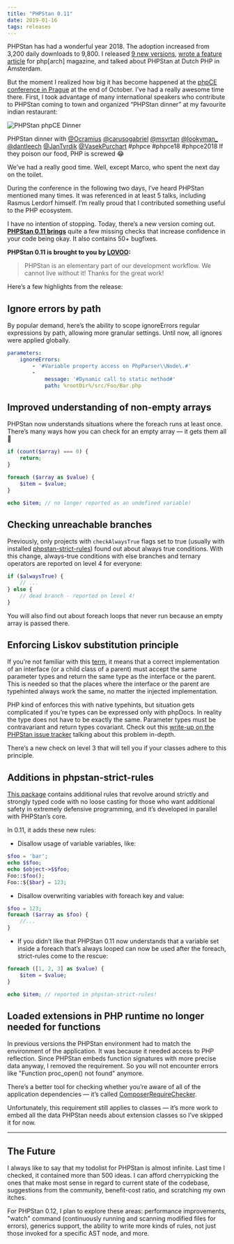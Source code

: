 ```yaml
---
title: "PHPStan 0.11"
date: 2019-01-16
tags: releases
---
```


PHPStan has had a wonderful year 2018. The adoption increased from 3,200 daily downloads to 9,800. I released [9 new versions](https://github.com/phpstan/phpstan/releases), [wrote a feature article](https://www.phparch.com/2018/04/testing-strategy-with-the-help-of-static-analysis/) for php[arch] magazine, and talked about PHPStan at Dutch PHP in Amsterdam.

But the moment I realized how big it has become happened at the [phpCE conference in Prague](https://2018.phpce.eu/en/) at the end of October. I’ve had a really awesome time there. First, I took advantage of many international speakers who contribute to PHPStan coming to town and organized “PHPStan dinner” at my favourite indian restaurant:

![PHPStan phpCE Dinner](/images/phpstan-0-11.jpg)

<p class="text-sm text-center text-gray-500">
PHPStan dinner with <a href="http://twitter.com/Ocramius" target="_blank" rel="noopener nofollow">@Ocramius</a> <a href="http://twitter.com/carusogabriel" target="_blank" rel="noopener nofollow">@carusogabriel</a> <a href="http://twitter.com/msvrtan" target="_blank" rel="noopener nofollow">@msvrtan</a> <a href="http://twitter.com/lookyman_" target="_blank" rel="noopener nofollow">@lookyman_</a> <a href="http://twitter.com/dantleech" target="_blank" rel="noopener nofollow">@dantleech</a> <a href="http://twitter.com/JanTvrdik" target="_blank" rel="noopener nofollow">@JanTvrdik</a> <a href="http://twitter.com/VasekPurchart" target="_blank" rel="noopener nofollow">@VasekPurchart</a> #phpce #phpce18 #phpce2018 If they poison our food, PHP is screwed 😂
</p>

We’ve had a really good time. Well, except Marco, who spent the next day on the toilet.

During the conference in the following two days, I’ve heard PHPStan mentioned many times. It was referenced in at least 5 talks, including Rasmus Lerdorf himself. I’m really proud that I contributed something useful to the PHP ecosystem.

I have no intention of stopping. Today, there’s a new version coming out. [**PHPStan 0.11 brings**](https://github.com/phpstan/phpstan/releases/tag/0.11) quite a few missing checks that increase confidence in your code being okay. It also contains 50+ bugfixes.

**PHPStan 0.11 is brought to you by [LOVOO](https://www.lovoo.com/):**

> PHPStan is an elementary part of our development workflow. We cannot live without it! Thanks for the great work!

Here’s a few highlights from the release:

## Ignore errors by path

By popular demand, here’s the ability to scope ignoreErrors regular expressions by path, allowing more granular settings. Until now, all ignores were applied globally.

```yaml
parameters:
	ignoreErrors:
		- '#Variable property access on PhpParser\\Node\.#'
		-
			message: '#Dynamic call to static method#'
			path: %rootDir%/src/Foo/Bar.php
```

## Improved understanding of non-empty arrays

PHPStan now understands situations where the foreach runs at least once. There’s many ways how you can check for an empty array — it gets them all 🙂

```php
if (count($array) === 0) {
	return;
}

foreach ($array as $value) {
	$item = $value;
}

echo $item; // no longer reported as an undefined variable!
```

## Checking unreachable branches

Previously, only projects with `checkAlwaysTrue` flags set to true (usually with installed [phpstan-strict-rules](https://github.com/phpstan/phpstan-strict-rules/)) found out about always true conditions. With this change, always-true conditions with else branches and ternary operators are reported on level 4 for everyone:

```php
if ($alwaysTrue) {
	// ...
} else {
	// dead branch - reported on level 4!
}
```

You will also find out about foreach loops that never run because an empty array is passed there.

## Enforcing Liskov substitution principle

If you’re not familiar with this [term](https://stackoverflow.com/questions/56860/what-is-an-example-of-the-liskov-substitution-principle), it means that a correct implementation of an interface (or a child class of a parent) must accept the same parameter types and return the same type as the interface or the parent. This is needed so that the places where the interface or the parent are typehinted always work the same, no matter the injected implementation.

PHP kind of enforces this with native typehints, but situation gets complicated if you’re types can be expressed only with phpDocs. In reality the type does not have to be exactly the same. Parameter types must be contravariant and return types covariant. Check out this [write-up on the PHPStan issue tracker](https://github.com/phpstan/phpstan/issues/532) talking about this problem in-depth.

There’s a new check on level 3 that will tell you if your classes adhere to this principle.

## Additions in phpstan-strict-rules

[This package](https://github.com/phpstan/phpstan-strict-rules/) contains additional rules that revolve around strictly and strongly typed code with no loose casting for those who want additional safety in extremely defensive programming, and it’s developed in parallel with PHPStan’s core.

In 0.11, it adds these new rules:

- Disallow usage of variable variables, like:

```php
$foo = 'bar';
echo $$foo;
echo $object->$$foo;
Foo::$foo();
Foo::${$bar} = 123;
```

- Disallow overwriting variables with foreach key and value:

```php
$foo = 123;
foreach ($array as $foo) {
	//...
}
```

- If you didn’t like that PHPStan 0.11 now understands that a variable set inside a foreach that’s always looped can now be used after the foreach, strict-rules come to the rescue:

```php
foreach ([1, 2, 3] as $value) {
	$item = $value;
}

echo $item; // reported in phpstan-strict-rules!
```

## Loaded extensions in PHP runtime no longer needed for functions

In previous versions the PHPStan environment had to match the environment of the application. It was because it needed access to PHP reflection. Since PHPStan embeds function signatures with more precise data anyway, I removed the requirement. So you will not encounter errors like "Function proc_open() not found" anymore.

There’s a better tool for checking whether you’re aware of all of the application dependencies — it’s called [ComposerRequireChecker](https://github.com/maglnet/ComposerRequireChecker).

Unfortunately, this requirement still applies to classes — it’s more work to embed all the data PHPStan needs about extension classes so I’ve skipped it for now.

---

## The Future

I always like to say that my todolist for PHPStan is almost infinite. Last time I checked, it contained more than 500 ideas. I can afford cherrypicking the ones that make most sense in regard to current state of the codebase, suggestions from the community, benefit-cost ratio, and scratching my own itches.

For PHPStan 0.12, I plan to explore these areas: performance improvements, "watch" command (continuously running and scanning modified files for errors), generics support, the ability to write more kinds of rules, not just those invoked for a specific AST node, and more.
